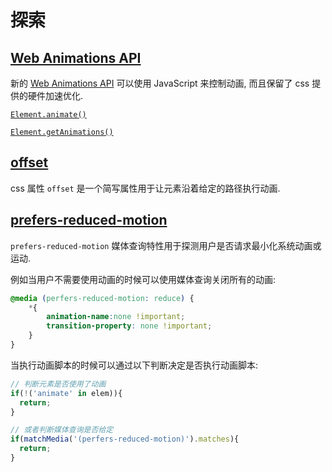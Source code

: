 # 探索

## [Web Animations API](https://developer.mozilla.org/en-US/docs/Web/API/Web_Animations_API)

新的 [Web Animations API](https://developer.mozilla.org/en-US/docs/Web/API/Web_Animations_API) 可以使用 JavaScript 来控制动画, 而且保留了 css 提供的硬件加速优化.

[`Element.animate()`](https://developer.mozilla.org/en-US/docs/Web/API/Element/animate)

[`Element.getAnimations()`](https://developer.mozilla.org/en-US/docs/Web/API/Element/getAnimations)

## [offset](https://developer.mozilla.org/en-US/docs/Web/CSS/offset)

css 属性 `offset` 是一个简写属性用于让元素沿着给定的路径执行动画.

## [prefers-reduced-motion](https://developer.mozilla.org/en-US/docs/Web/CSS/@media/prefers-reduced-motion)

`prefers-reduced-motion` 媒体查询特性用于探测用户是否请求最小化系统动画或运动.

例如当用户不需要使用动画的时候可以使用媒体查询关闭所有的动画:

```css
@media (perfers-reduced-motion: reduce) {
    *{
        animation-name:none !important;
        transition-property: none !important;
    }
}
```

当执行动画脚本的时候可以通过以下判断决定是否执行动画脚本:

```javascript
// 判断元素是否使用了动画
if(!('animate' in elem)){
  return;
}

// 或者判断媒体查询是否给定
if(matchMedia('(perfers-reduced-motion)').matches){
  return;
}
```

